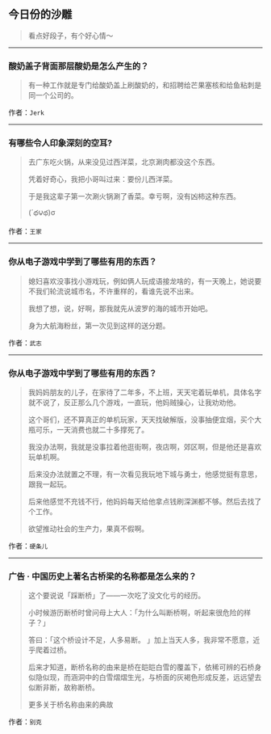 ## 今日份的沙雕

> 看点好段子，有个好心情～


 
---

### 酸奶盖子背面那层酸奶是怎么产生的？

> 有一种工作就是专门给酸奶盖上刷酸奶的，和招聘给芒果塞核和给鱼粘刺是同一个公司的。


作者：`Jerk`

---

### 有哪些令人印象深刻的空耳?

> 去广东吃火锅，从来没见过西洋菜，北京涮肉都没这个东西。
> 
> 凭着好奇心，我把小哥叫过来：要份儿西洋菜。
> 
> 于是我这辈子第一次涮火锅涮了香菜。幸亏啊，没有凶柿这种东西。
> 
> (´థ౪థ)σ


作者：`王家`

---

### 你从电子游戏中学到了哪些有用的东西？

> 媳妇喜欢没事找小游戏玩，例如俩人玩成语接龙啥的，有一天晚上，她说要不我们轮流说城市名，不许重样的，看谁先说不出来。
> 
> 我想了想，说，好啊，那我就先从波罗的海的城市开始吧。
> 
> 身为大航海粉丝，第一次见到这样的送分题。


作者：`武志`

---

### 你从电子游戏中学到了哪些有用的东西？

> 我妈妈朋友的儿子，在家待了二年多，不上班，天天宅着玩单机，具体名字就不说了，反正那么几个游戏，一直玩，他妈贼操心，让我劝劝他。
> 
> 这个哥们，还不算真正的单机玩家，天天找破解版，没事抽便宜烟，买个大瓶可乐，一天消费也就二十多撑死了。
> 
> 我没办法啊，我就是没事拉着他逛街啊，夜店啊，郊区啊，但是他还是喜欢玩单机啊。
> 
> 后来没办法就置之不理，有一次看见我玩地下城与勇士，他感觉挺有意思，跟我一起玩。
> 
> 后来他感觉不充钱不行，他妈妈每天给他拿点钱刷深渊都不够。然后去找了个工作。
> 
> 欲望推动社会的生产力，果真不假啊。


作者：`硬条儿`

---

### 广告 · 中国历史上著名古桥梁的名称都是怎么来的？

> 这个要说说「踩断桥」了——一次吃了没文化亏的经历。
> 
> 小时候游历断桥时曾问母上大人：「为什么叫断桥啊，听起来很危险的样子？」
> 
> 答曰：「这个桥设计不足，人多易断。 」加上当天人多，我非常不愿意，近乎爬着过桥。
> 
> 后来才知道，断桥名称的由来是桥在皑皑白雪的覆盖下，依稀可辨的石桥身似隐似现，而涵洞中的白雪熠熠生光，与桥面的灰褐色形成反差，远远望去似断非断，故称断桥。
> 
> 更多关于桥名称由来的典故


作者：`别克`